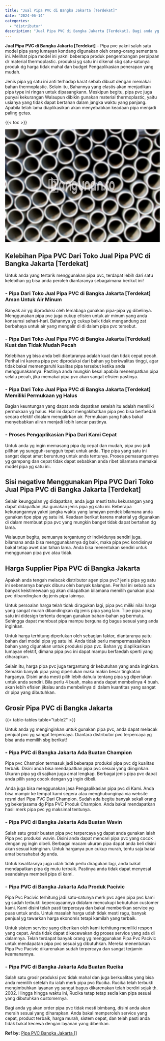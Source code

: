 ```yaml
---
title: "Jual Pipa PVC di Bangka Jakarta [Terdekat]"
date: "2024-06-14"
categories: 
  - "distributor"
description: "Jual Pipa PVC di Bangka Jakarta [Terdekat]. Bagi anda yg akan order pipa pvc tidak mesti bimbang, disini anda akan meraih sesuai yang diharapkan. Anda bakal..."
---
```


**Jual Pipa PVC di Bangka Jakarta \[Terdekat\]** – Pipa pvc yakni salah satu model pipa yang lumayan kondang digunakan oleh orang-orang sementara ini. Melihat pipa model ini yakni beberapa produk pengembangan perpipaan dr material thermoplastic. produksi yg satu ini dikenal sbg satu-satunya produk dg harga tidak mahal dan budget Pengaplikasian penerapan yang mudah.

Jenis pipa yg satu ini anti terhadap karat sebab dibuat dengan memakai bahan thermoplastic. Selain itu, Bahannya yang elastis akan menjadikan pipa type ini ringan untuk dipasangkann. Meskipun begitu, pipa pvc juga punyai kekurangan Walaupun dibikin gunakan material thermoplastic, yaitu usianya yang tidak dapat bertahan dalam jangka waktu yang panjang. Apabila telah lama diaplikasikan akan menyebabkan keadaan pipa menjadi paling getas.

{{< toc >}}

![Jual Pipa PVC di Bangka Jakarta [Terdekat]](/images/jaul-pipa-pvc-50.png)

## Kelebihan Pipa PVC Dari Toko Jual Pipa PVC di Bangka Jakarta \[Terdekat\]

Untuk anda yang tertarik menggunakan pipa pvc, terdapat lebih dari satu kelebihan yg bisa anda peroleh diantaranya sebagaimana berikut ini!

### \- Pipa Dari Toko Jual Pipa PVC di Bangka Jakarta \[Terdekat\] Aman Untuk Air Minum

Banyak air yg diproduksi oleh lemabaga gunakan pipa-pipa yg dibelinya. Menggunakan pipa pvc juga cukup efisien untuk air minum yang anda konsumsi sehari-hari. Bahannya yg cukup baik tidak mengandung zat berbahaya untuk air yang mengalir di di dalam pipa pvc tersebut.

### \- Pipa Dari Toko Jual Pipa PVC di Bangka Jakarta \[Terdekat\] Kuat dan Tidak Mudah Pecah

Kelebihan yg bisa anda beli diantaranya adalah kuat dan tidak cepat pecah. Perihal ini karena pipa pvc diproduksi dari bahan yg berkwalitas tinggi, agar tidak bakal memengaruhi kualitas pipa tersebut ketika anda menggunakannya. Pastinya anda mungkin kesal apabila menempatkan pipa selalu pecah, jika memakai pipa pvc akan sangat efisien pastinya.

### \- Pipa Dari Toko Jual Pipa PVC di Bangka Jakarta \[Terdekat\] Memiliki Permukaan yg Halus

Bagian keuntungan yang dapat anda dapatkan setelah itu adalah memiliki permukaan yg halus. Hal ini dapat mengakibatkan pipa pvc bisa berfaedah secara efektif didalam mengalirkan air. Permukaan yang halus bakal menyebabkan aliran menjadi lebih lancar pastinya.

### \- Proses Pengaplikasian Pipa Dari Kami Cepat

Untuk anda yg ingin memasang pipa dg cepat dan mudah, pipa pvc jadi pilihan yg sungguh-sungguh tepat untuk anda. Tipe pipa yang satu ini sangat dapat amat beruntung untuk anda tentunya. Proses pemasangannya yg gampang dan cepat tidak dapat sebabkan anda ribet bilamana memakai model pipa yg satu ini.

## Sisi negative Menggunakan Pipa PVC Dari Toko Jual Pipa PVC di Bangka Jakarta \[Terdekat\]

Selain keunggulan yg didapatkan, anda juga mesti tahu kekurangan yang dapat didapatkan jika gunakan jenis pipa yg satu ini. Beberapa kekurangannya yakni jangka waktu yang lumayan pendek bilamana anda gunakan tipe pipa yg satu ini. Keadaan berikut karena material yg digunakan di dalam membuat pipa pvc yang mungkin banget tidak dapat bertahan dg lama.

Walaupun begitu, semuanya tergantung dr individunya sendiri juga. bilamana anda bisa menggunakannya dg baik, maka pipa pvc kondisinya bakal tetap awet dan tahan lama. Anda bisa menentukan sendiri untuk menggunaan pipa pvc atau tidak.

## Harga Supplier Pipa PVC di Bangka Jakarta

Apakah anda tengah melacak distributor agen pipa pvc? jenis pipa yg satu ini sebenarnya banyak diburu oleh banyak kalangan. Perihal ini sebab ada banyak keistimewaan yg akan didapatkan bilamana memilih gunakan pipa pvc dibandingkan dg jenis pipa lainnya.

Untuk persoalan harga telah tidak diragukan lagi, pipa pvc miliki nilai harga yang sangat murah dibandingkan dg jenis pipa yang lain. Tipe pipa yang satu ini didesign tertentu dengan gunakan bahan-bahan yg bermutu. Sehingga dapat membuat pipa mampu berguna dg bagus sesuai yang anda inginkan.

Untuk harga terhitung diperlukan oleh sebagian faktor, diantaranya yaitu bahan dari model pipa yg satu ini. Anda tidak perlu mempermasalahkan bahan yang digunakan untuk produksi pipa pvc. Bahan yg diaplikasikan lumayan efektif, dimana pipa pvc ini dapat mampu berfaedah sperti yang diharapkan.

Selain itu, harga pipa pvc juga tergantung dr kebutuhan yang anda inginkan. Semakin banyak pipa yang diperlukan maka makin besar tingkatan harganya. Disini anda mesti pilih lebih dahulu tentang pipa yg diperlukan untuk anda sendiri. Bila perlu 4 buah, maka anda dapat membelinya 4 buah. akan lebih efisien jikalau anda membelinya di dalam kuantitas yang sangat dr pipa yang dibutuhkan.

## Grosir Pipa PVC di Bangka Jakarta

{{< table-tables table="table2" >}}

Untuk anda yg menginginkan untuk gunakan pipa pvc, anda dapat melacak penjual pvc yg sangat terpercaya. Diantara distributor pvc terpercaya yg bisa anda memilih sbg berikut!

### \- Pipa PVC di Bangka Jakarta Ada Buatan Champion

Pipa pvc Champion termasuk jadi beberapa produksi pipa pvc dg kualitas terbaik. Disini anda bisa mendapatkan pipa pvc sesuai yang diinginkan. Ukuran pipa yg di sajikan juga amat lengkap. Berbagai jenis pipa pvc dapat anda pilih yang cocok dengan yg ingin dibeli.

Anda juga bisa menggunakan jasa Pengaplikasian pipa pvc di Kami. Anda bisa mampir ke tempat kami segera atau menghubunginya via website resmi dari Pipa PVC Dari Champion. Sudah ada begitu banyak sekali orang yg bekerjasama dg Pipa PVC Produk Champion. Anda bakal mendapatkan hasil merk pipa pvc yg maksimal tentunya.

### \- Pipa PVC di Bangka Jakarta Ada Buatan Wavin

Salah satu grosir buatan pipa pvc terpercaya yg dapat anda gunakan ialah Pipa pvc produksi wavin. Disini anda dapat mencari pipa pvc yang cocok dengan yg ingin dibeli. Berbagai macam ukuran pipa dapat anda beli disini akan sesuai keinginan. Untuk harganya pun cukup murah, tentu saja bakal amat bersahabat dg anda.

Untuk kwalitasnya juga udah tidak perlu diragukan lagi, anda bakal mendapatkan pipa dg mutu terbaik. Pastinya anda tidak dapat menyesal seandainya membeli pipa di kami.

### \- Pipa PVC di Bangka Jakarta Ada Produk Pacivic

Pipa Pvc Pacivic terhitung jadi satu-satunya merk pvc agen pipa pvc kami yg sudah terbukti kepercayaannya didalam mencukupi kebutuhan customer kami. Kami disini telah pasti terpercaya dan bakal memberikan service yg puas untuk anda. Untuk masalah harga udah tidak mesti ragu, banyak penjual yg tawarkan harga ekonomis tetapi kamilah yang terbaik.

Untuk sistem service yang diberikan oleh kami terhitung memiliki respon yang cepat. Anda tidak dapat dikecewakan dg proses service yang ada di dalamnya. Telah terdapat banyak orang yg menggunakan Pipa Pvc Pacivic untuk mendapatan pipa pvc sesuai yg dibutuhkan. Mereka menentukan Pipa Pvc Pacivic dikarenakan sudah terpercaya dan sangat terjamin keamanannya.

### \- Pipa PVC di Bangka Jakarta Ada Buatan Rucika

Salah satu grosir produksi pvc tidak mahal dan juga berkualitas yang bisa anda memilih setelah itu ialah merk pipa pvc Rucika. Rucika telah terbukti mengimbuhkan layanan yg sangat bagus dikarenakan telah berdiri sejak th. 2002. Hingga hingga waktu ini, Rucika tetap tetap sedia kan pipa sesuai yang dibutuhkan customernya.

Bagi anda yg akan order pipa pvc tidak mesti bimbang, disini anda akan meraih sesuai yang diharapkan. Anda bakal memperoleh service yang cepat, product terbaik, harga murah, sistem cepat, dan telah pasti anda tidak bakal kecewa dengan layanan yang diberikan.

**Ref by:** [Pipa PVC Bangka Jakarta []](https://id.wikipedia.org/wiki/Pipa)
